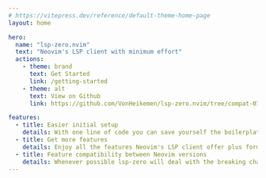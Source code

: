 ```yaml
---
# https://vitepress.dev/reference/default-theme-home-page
layout: home

hero:
  name: "lsp-zero.nvim"
  text: "Neovim's LSP client with minimum effort"
  actions:
    - theme: brand
      text: Get Started
      link: /getting-started
    - theme: alt
      text: View on Github
      link: https://github.com/VonHeikemen/lsp-zero.nvim/tree/compat-07

features:
  - title: Easier initial setup
    details: With one line of code you can save yourself the boilerplate code needed to setup nvim-lspconfig and nvim-cmp correctly.
  - title: Get more features
    details: Enjoy all the features Neovim's LSP client offer plus format on save, highlight symbol, pre-configured keymaps, per project configuration.
  - title: Feature compatibility between Neovim versions
    details: Whenever possible lsp-zero will deal with the breaking changes in Neovim's lua api, so you don't have to.
---
```


